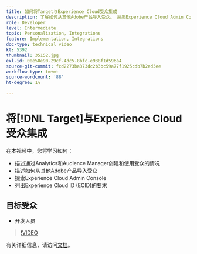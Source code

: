 ```yaml
---
title: 如何将Target与Experience Cloud受众集成
description: 了解如何从其他Adobe产品导入受众。 熟悉Experience Cloud Admin Console以及Experience Cloud ID (ECID)的要求。
role: Developer
level: Intermediate
topic: Personalization, Integrations
feature: Implementation, Integrations
doc-type: technical video
kt: 5392
thumbnail: 35152.jpg
exl-id: 00e50e90-29cf-4dc5-8bfc-e938f1d596a4
source-git-commit: fcd2273ba373dc2b3bc59a77f1925cdb7b2ed3ee
workflow-type: tm+mt
source-wordcount: '88'
ht-degree: 1%

---
```


# 将[!DNL Target]与Experience Cloud受众集成

在本视频中，您将学习如何：

* 描述通过Analytics和Audience Manager创建和使用受众的情况
* 描述如何从其他Adobe产品导入受众
* 探索Experience Cloud Admin Console
* 列出Experience Cloud ID (ECID)的要求

## 目标受众

* 开发人员

>[!VIDEO](https://video.tv.adobe.com/v/35152/?quality=12)

有关详细信息，请访问[文档](https://experienceleague.adobe.com/docs/target/using/integrate/mmp.html?lang=zh-Hans)。
